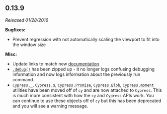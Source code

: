 ## 0.13.9

_Released 01/28/2016_

**Bugfixes:**

- Prevent regression with not automatically scaling the viewport to fit into the window size

**Misc:**

- Update links to match new [documentation](https://docs.cypress.io)
- [`.debug()`](/api/commands/debug) has been zipped up - it no longer logs confusing debugging information and now logs information about the previously run command.
- [`Cypress._`](/api/utilities/_), [`Cypress.$`](/api/utilities/$), [`Cypress.Promise`](/api/utilities/promise), [`Cypress.Blob`](/api/utilities/blob), [`Cypress.moment`](/api/utilities/moment) utilities have been moved off of `cy` and are now attached to `Cypress`. This is much more consistent with how the `cy` and `Cypress` APIs work. You can continue to use these objects off of `cy` but this has been deprecated and you will see a warning message.
